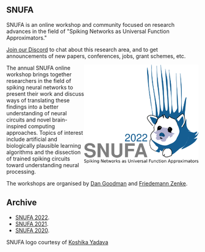 ## SNUFA

SNUFA is an online workshop and community focused on research advances in the field of "Spiking Networks as Universal Function Approximators."

[Join our Discord](https://discord.gg/aYvgGakrVK) to chat about this research area, and to get announcements of new papers, conferences, jobs, grant schemes, etc.

<img align="right" width="300" src="/images/snufa2022_logo.png">


The annual SNUFA online workshop brings together researchers in the field of spiking neural networks to present their work and discuss ways of translating these findings into a better understanding of neural circuits and novel brain-inspired computing approaches. Topics of interest include artificial and biologically plausible learning algorithms and the dissection of trained spiking circuits toward understanding neural processing.

The workshops are organised by [Dan Goodman](https://neural-reckoning.org/) and [Friedemann Zenke](https://zenkelab.org).

Archive
-------


* [SNUFA 2022](/2022).
* [SNUFA 2021](/2021).
* [SNUFA 2020](/2020).

SNUFA logo courtesy of [Koshika Yadava](https://kyadava.net)
